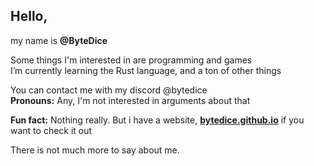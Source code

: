 ## Hello,
my name is **@ByteDice**

Some things I'm interested in are programming and games\
I’m currently learning the Rust language, and a ton of other things
<!--I’m looking to collaborate on\ ...-->
You can contact me with my discord @bytedice\
**Pronouns:** Any, I'm not interested in arguments about that

**Fun fact:** Nothing really. But i have a website, **[bytedice.github.io](https://bytedice.github.io)** if you want to check it out

There is not much more to say about me.
